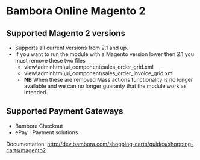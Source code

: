 # Bambora Online Magento 2

## Supported Magento 2 versions
 * Supports all current versions from 2.1 and up.
 * If you want to run the module with a Magento version lower then 2.1 you must remove these two files
     * view\adminhtml\ui_component\sales_order_grid.xml
     * view\adminhtml\ui_component\sales_order_invoice_grid.xml
   * **NB** When these are removed Mass actions functionality is no longer available and we can no longer guaranty that the module work as intended.
   
## Supported Payment Gateways
 * Bambora Checkout
 * ePay | Payment solutions

Documentation: http://dev.bambora.com/shopping-carts/guides/shopping-carts/magento2
